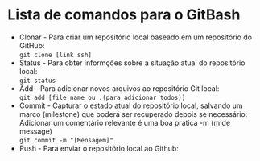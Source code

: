 # Lista de comandos para o GitBash
- Clonar - Para criar um repositório local baseado em um repositório do GitHub:  
`git clone [link ssh]`
- Status - Para obter informções sobre a situação atual do repositório local:  
`git status`
- Add - Para adicionar novos arquivos ao repositório Git local:   
`git add [file name ou .(para adicionar todos)]`
- Commit - Capturar o estado atual do repositório local, salvando um marco (milestone) que poderá ser recuperado depois se necessário:  
Adicionar um comentário relevante é uma boa prática  -m (m de message)  
`git commit -m "[Mensagem]"`
- Push - Para enviar o repositório local ao Github:
